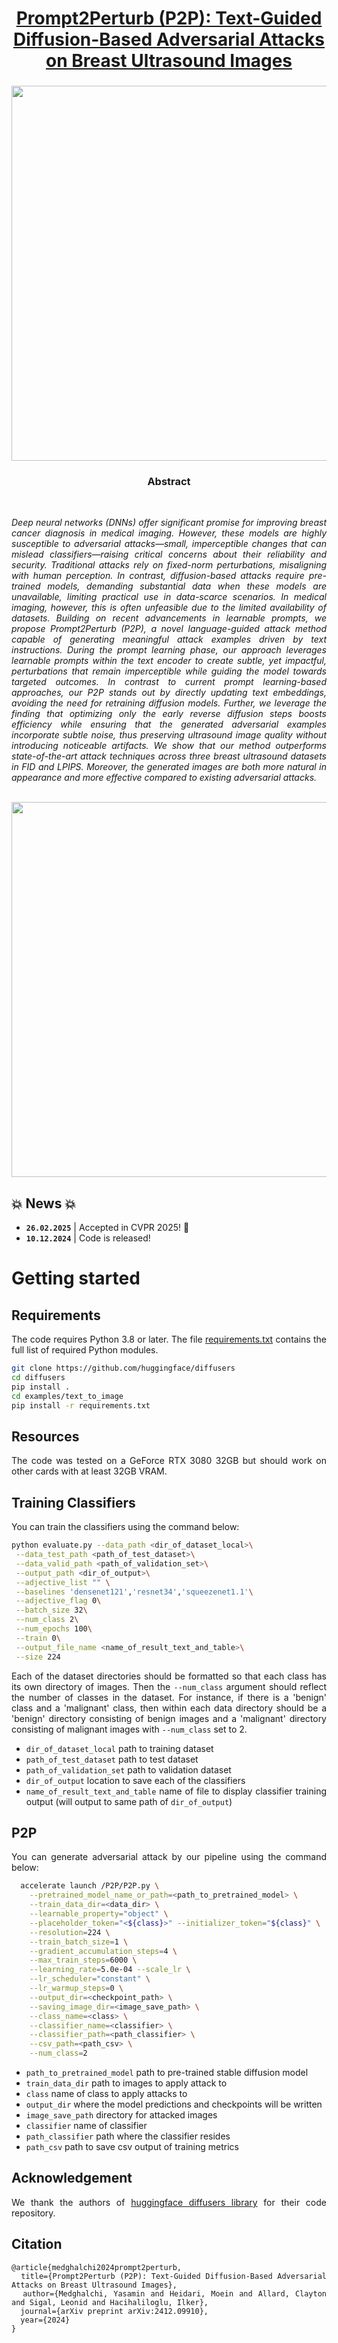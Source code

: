 
<div align="center">
<h1>
    <a href="https://arxiv.org/abs/2412.09910" target="_blank">
        Prompt2Perturb (P2P): Text-Guided Diffusion-Based Adversarial Attacks on Breast Ultrasound Images
    </a>
</h1>

 <h3>

<image src="images/attack paper_final_version-1.png" width="600">
</div>

<div align="center"> <h3> Abstract </h3>  </div>
<div align="justify">

<br>

*Deep neural networks (DNNs)  offer significant promise for improving breast cancer diagnosis in medical imaging. However, these models are highly susceptible to adversarial attacks—small, imperceptible changes that can mislead classifiers—raising critical concerns about their reliability and security. Traditional attacks rely on fixed-norm perturbations, misaligning with human perception. In contrast, diffusion-based attacks require pre-trained models, demanding substantial data when these models are unavailable, limiting practical use in data-scarce scenarios. In medical imaging, however, this is often unfeasible due to the limited availability of datasets. Building on recent advancements in learnable prompts, we propose Prompt2Perturb (P2P), a novel language-guided attack method capable of generating meaningful attack examples driven by text instructions. During the prompt learning phase, our approach leverages learnable prompts within the text encoder to create subtle, yet impactful, perturbations that remain imperceptible while guiding the model towards targeted outcomes.
In contrast to current prompt learning-based approaches, our P2P stands out by directly updating text embeddings, avoiding the need for retraining diffusion models. Further, we leverage the finding that optimizing only the early reverse diffusion steps boosts efficiency while ensuring that the generated adversarial examples incorporate subtle noise, thus preserving ultrasound image quality without introducing noticeable artifacts. We show that our method outperforms state-of-the-art attack techniques across three breast ultrasound datasets in FID and LPIPS. Moreover, the generated images are both more natural in appearance and more effective compared to existing adversarial attacks.*

<br>

<div align="center">
<image src="images/Perturbation Figure color.png" width="600">
</div>

## 💥 News 💥
- **`26.02.2025`** | Accepted in CVPR 2025! 🥳
- **`10.12.2024`** | Code is released!

# Getting started

## Requirements
The code requires Python 3.8 or later. The file [requirements.txt](requirements.txt) contains the full list of required Python modules.
```bash
git clone https://github.com/huggingface/diffusers
cd diffusers
pip install .
cd examples/text_to_image
pip install -r requirements.txt
```
## Resources
The code was tested on a GeForce RTX 3080 32GB but should work on other cards with at least 32GB VRAM.
## Training Classifiers
You can train the classifiers using the command below:
```bash
python evaluate.py --data_path <dir_of_dataset_local>\
 --data_test_path <path_of_test_dataset>\
 --data_valid_path <path_of_validation_set>\
 --output_path <dir_of_output>\
 --adjective_list "" \
 --baselines 'densenet121','resnet34','squeezenet1.1'\
 --adjective_flag 0\
 --batch_size 32\
 --num_class 2\
 --num_epochs 100\
 --train 0\
 --output_file_name <name_of_result_text_and_table>\
 --size 224
```
Each of the dataset directories should be formatted so that each class has its own directory of images. Then the `--num_class` argument should reflect the number of classes in the dataset. For instance, if there is a 'benign' class and a 'malignant' class, then within each data directory should be a 'benign' directory consisting of benign images and a 'malignant' directory consisting of malignant images with `--num_class` set to 2.
- `dir_of_dataset_local` path to training dataset
- `path_of_test_dataset` path to test dataset
- `path_of_validation_set` path to validation dataset
- `dir_of_output` location to save each of the classifiers
- `name_of_result_text_and_table` name of file to display classifier training output (will output to same path of `dir_of_output`)
## P2P
You can generate adversarial attack by our pipeline using the command below:
```bash
  accelerate launch /P2P/P2P.py \
    --pretrained_model_name_or_path=<path_to_pretrained_model> \
    --train_data_dir=<data_dir> \
    --learnable_property="object" \
    --placeholder_token="<${class}>" --initializer_token="${class}" \
    --resolution=224 \
    --train_batch_size=1 \
    --gradient_accumulation_steps=4 \
    --max_train_steps=6000 \
    --learning_rate=5.0e-04 --scale_lr \
    --lr_scheduler="constant" \
    --lr_warmup_steps=0 \
    --output_dir=<checkpoint_path> \
    --saving_image_dir=<image_save_path> \
    --class_name=<class> \
    --classifier_name=<classifier> \
    --classifier_path=<path_classifier> \
    --csv_path=<path_csv> \
    --num_class=2
```
- `path_to_pretrained_model` path to pre-trained stable diffusion model
- `train_data_dir` path to images to apply attack to
- `class` name of class to apply attacks to
- `output_dir` where the model predictions and checkpoints will be written
- `image_save_path` directory for attacked images
- `classifier` name of classifier
- `path_classifier` path where the classifier resides
- `path_csv` path to save csv output of training metrics 

## Acknowledgement
We thank the authors of [huggingface diffusers library](https://github.com/huggingface/diffusers) for their code repository.


## Citation
```
@article{medghalchi2024prompt2perturb,
  title={Prompt2Perturb (P2P): Text-Guided Diffusion-Based Adversarial Attacks on Breast Ultrasound Images},
  author={Medghalchi, Yasamin and Heidari, Moein and Allard, Clayton and Sigal, Leonid and Hacihaliloglu, Ilker},
  journal={arXiv preprint arXiv:2412.09910},
  year={2024}
}
```
